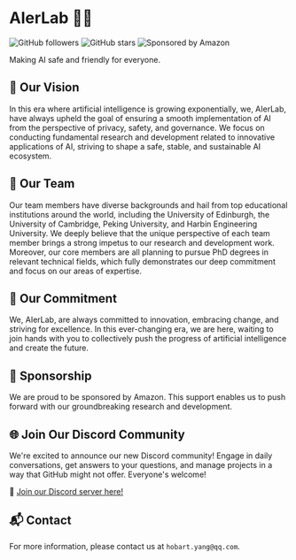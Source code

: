 # AIerLab 👩‍💻

![GitHub followers](https://img.shields.io/github/followers/aierlab?label=Follow&style=social)
![GitHub stars](https://img.shields.io/github/stars/aierlab?label=Stars)
![Sponsored by Amazon](https://img.shields.io/badge/Sponsored%20by-Amazon-orange)

<!-- ![AierLab Logo](https://url-to-your-image.jpg) -->

Making AI safe and friendly for everyone.

## 🎯 Our Vision

In this era where artificial intelligence is growing exponentially, we, AIerLab, have always upheld the goal of ensuring a smooth implementation of AI from the perspective of privacy, safety, and governance. We focus on conducting fundamental research and development related to innovative applications of AI, striving to shape a safe, stable, and sustainable AI ecosystem.

## 🌟 Our Team

Our team members have diverse backgrounds and hail from top educational institutions around the world, including the University of Edinburgh, the University of Cambridge, Peking University, and Harbin Engineering University. We deeply believe that the unique perspective of each team member brings a strong impetus to our research and development work. Moreover, our core members are all planning to pursue PhD degrees in relevant technical fields, which fully demonstrates our deep commitment and focus on our areas of expertise.

## 🚀 Our Commitment

We, AIerLab, are always committed to innovation, embracing change, and striving for excellence. In this ever-changing era, we are here, waiting to join hands with you to collectively push the progress of artificial intelligence and create the future.

<!-- ## 🛠️ Projects

Our team is actively working on several innovative projects:

1. [AI Personal Secretary Project]
2. [AI Emotion Generation with Multi-Agent Reinforcement Learning]
3. [AI Virtual Singer Tuning System]
4. [AI Logic Interpretation Ability Evaluation]
-->

## 🤝 Sponsorship

We are proud to be sponsored by Amazon. This support enables us to push forward with our groundbreaking research and development.

## 🌐 Join Our Discord Community

We're excited to announce our new Discord community! Engage in daily conversations, get answers to your questions, and manage projects in a way that GitHub might not offer. Everyone's welcome!

🔗 [Join our Discord server here!](https://discord.gg/hmHknvvU)

## 📬 Contact

For more information, please contact us at `hobart.yang@qq.com`.
